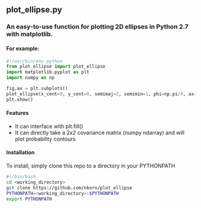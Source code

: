 ## plot_ellipse.py
### An easy-to-use function for plotting 2D ellipses in Python 2.7 with matplotlib.
#### For example:
```python
#!/usr/bin/env python
from plot_ellipse import plot_ellipse
import matplotlib.pyplot as plt
import numpy as np

fig,ax = plt.subplots()
plot_ellipse(x_cent=0, y_cent=0, semimaj=2, semimin=1, phi=np.pi/4, ax=ax)
plt.show()
```

#### Features
- It can interface with plt.fill()
- It can directly take a 2x2 covariance matrix (numpy ndarray) and will plot probability contours

#### Installation
To install, simply clone this repo to a directory in your PYTHONPATH
```bash
#!/bin/bash 
cd <working_directory>
git clone https://github.com/nkern/plot_ellipse
PYTHONPATH=<working_directory>:$PYTHONPATH
export PYTHONPATH
```
